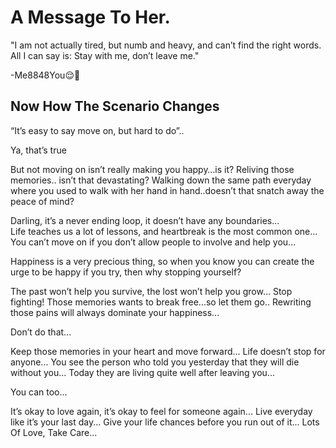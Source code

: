 # A Message To Her.

"I am not actually tired, but numb and heavy, and can’t find the right words.
 All I can say is: Stay with me, don’t leave me." 

-Me8848You😌💚

## **Now How The Scenario Changes**

“It’s easy to say move on, but hard to do”..

Ya, that’s true 

But not moving on isn’t really making you happy…is it?
Reliving those memories.. isn’t that devastating?
Walking down the same path everyday where you used to walk with her hand in hand..doesn’t that snatch away the peace of mind?

Darling, it’s a never ending loop, it doesn’t have any boundaries...  
Life teaches us a lot of lessons, and heartbreak is the most common one...
You can’t move on if you don’t allow people to involve and help you...

Happiness is a very precious thing, so when you know you can create the urge to be happy if you try, then why stopping yourself?   

The past won’t help you survive, the lost won’t help you grow…
Stop fighting! Those memories wants to break free...so let them go..
Rewriting those pains will always dominate your happiness...

Don’t do that...

Keep those memories in your heart and move forward...
Life doesn’t stop for anyone...
You see the person who told you yesterday that they will die without you...
Today they are living quite well after leaving you...

You can too...

It’s okay to love again, it’s okay to feel for someone again...
Live everyday like it’s your last day...
Give your life chances before you run out of it...
Lots Of Love, Take Care...